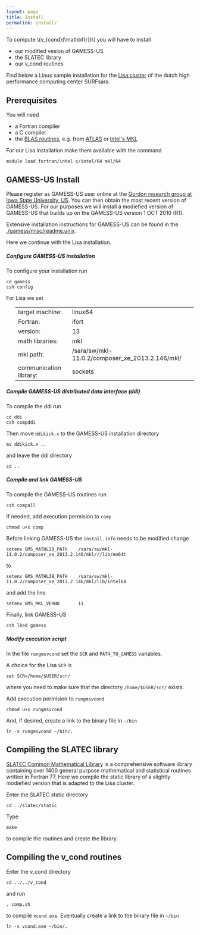 ```yaml
---
layout: page
title: Install
permalink: install/
---
```


To compute \\(v_{cond}(\mathbf{r})\\) you will have to install

<ul>
  <li>our modified vesion of GAMESS-US</li>
  <li>the SLATEC library</li>
  <li>our v_cond routines</li>
</ul>

Find below a Linux sample installation for the <a href="https://surfsara.nl/systems/lisa">Lisa cluster</a> of the dutch high performance computing center SURFsara.

<h2>Prerequisites</h2>

You will need

<ul>
  <li>a Fortran compiler</li>
  <li>a C compiler</li>
  <li>the <a href="http://www.netlib.org/blas/">BLAS routines</a>, e.g. from <a  href="http://math-atlas.sourceforge.net/">ATLAS</a> or <a href="https://software.intel.com/en-us/intel-mkl">Intel's MKL</a></li>
</ul>

For our Lisa installation make them available with the command

<pre>
<code class="lb">module load fortran/intel c/intel/64 mkl/64</code>
</pre>

<h2>GAMESS-US Install</h2>

Please register as GAMESS-US user online at the <a href="http://www.msg.ameslab.gov/gamess/License_Agreement.html">Gordon research group at Iowa State University, US</a>. You can then obtain the most recent version of GAMESS-US. For our purposes we will install a modiefied version of GAMESS-US that builds up on the GAMESS-US version 1 OCT 2010 (R1).

Extensive installation instructions for GAMESS-US can be found in the <a href="https://github.com/andremirt/v_cond/blob/master/gamess/misc/readme.unix">./gamess/misc/readme.unix</a>.

Here we continue with the Lisa installation. 

<h5>Configure GAMESS-US installation</h5>

To configure your installation run
<pre>
<code  class="language-bash" data-lang="bash">cd gamess
csh config</code>
</pre>

For Lisa we set
<ul>
<table>
  <tr>
    <td>target machine:</td>
    <td>linux64</td>
  </tr>
  <tr>
    <td>Fortran:</td>
    <td>ifort</td>
  </tr>
  <tr>
    <td>version:</td>
    <td>13</td>
  </tr>
  <tr>
    <td>math libraries:</td>
    <td>mkl</td>
  </tr>
  <tr>
    <td>mkl path:</td>
    <td>/sara/sw/mkl-11.0.2/composer_xe_2013.2.146/mkl/</td>
  </tr>
  <tr>
    <td>communication library:</td>
    <td>sockets</td>
  </tr>
</table>
</ul>

<h5>Compile GAMESS-US distributed data interface (ddi)</h5>

To compile the ddi run
<pre>
<code  class="language-bash" data-lang="bash">cd ddi
csh compddi</code>
</pre>
Then move <code>ddikick.x</code> to the GAMESS-US installation directory
<pre>
<code  class="language-bash" data-lang="bash">mv ddikick.x ..</code>
</pre>
and leave the ddi directory
<pre>
<code  class="language-bash" data-lang="bash">cd ..</code>
</pre>

<h5>Compile and link GAMESS-US</h5>

To compile the GAMESS-US routines run
<pre>
<code  class="language-bash" data-lang="bash">csh compall</code>
</pre>

If needed, add execution permision to <code>comp</code>
<pre>
<code  class="language-bash" data-lang="bash">chmod u+x comp</code>
</pre>

Before linking GAMESS-US the <code>install.info</code> needs to be modified
change 
<pre>
<code  class="language-bash" data-lang="bash">setenv GMS_MATHLIB_PATH    /sara/sw/mkl-11.0.2/composer_xe_2013.2.146/mkl///lib/em64t</code>
</pre>
to
<pre>
<code  class="language-bash" data-lang="bash">setenv GMS_MATHLIB_PATH    /sara/sw/mkl-11.0.2/composer_xe_2013.2.146/mkl/lib/intel64</code>
</pre>
and add the line
<pre>
<code  class="language-bash" data-lang="bash">setenv GMS_MKL_VERNO       11</code>
</pre>
Finally, link GAMESS-US
<pre>
<code  class="language-bash" data-lang="bash">csh lked gamess</code>
</pre>

<h5>Modify execution script</h5>

In the file <code>rungmsvcond</code> set the <code>SCR</code> and <code>PATH_TO_GAMESS</code> variables.

A choice for the Lisa <code>SCR</code> is
<pre>
<code  class="language-bash" data-lang="bash">set SCR=/home/$USER/scr/</code>
</pre>

where you need to make sure that the directory <code>/home/$USER/scr/</code> exists.

Add execution permision to <code>rungmsvcond</code>
<pre>
<code  class="language-bash" data-lang="bash">chmod u+x rungmsvcond</code>
</pre>

And, if desired, create a link to the binary file in <code>~/bin</code>
<pre>
<code  class="language-bash" data-lang="bash">ln -s rungmsvcond ~/bin/.</code>
</pre>

<h2>Compiling the SLATEC library</h2>
<a href="www.netlib.org/slatec/">SLATEC Common Mathematical Library</a> is a comprehensive software library containing over 1400 general purpose mathematical and statistical routines written in Fortran 77. Here we compile the static library of a slightly modiefied version that is adapted to the Lisa cluster.

Enter the SLATEC static directory
<pre>
<code  class="language-bash" data-lang="bash">cd ../slatec/static</code>
</pre>

Type 
<pre>
<code  class="language-bash" data-lang="bash">make</code>
</pre>
to compile the routines and create the library.

<h2>Compiling the v_cond routines</h2>

Enter the v_cond directory
<pre>
<code  class="language-bash" data-lang="bash">cd ../../v_cond</code>
</pre>
and run
<pre>
<code  class="language-bash" data-lang="bash">. comp.sh</code>
</pre>
to compile <code>vcond.exe</code>. Eventually create a link to the binary file in <code>~/bin</code>
<pre>
<code  class="language-bash" data-lang="bash">ln -s vcond.exe ~/bin/.</code>
</pre>

